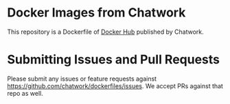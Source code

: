# Docker Images from Chatwork

This repository is a Dockerfile of [Docker Hub](https://hub.docker.com/r/chatwork/) published by Chatwork.

# Submitting Issues and Pull Requests

Please submit any issues or feature requests against https://github.com/chatwork/dockerfiles/issues. We accept PRs against that repo as well.

